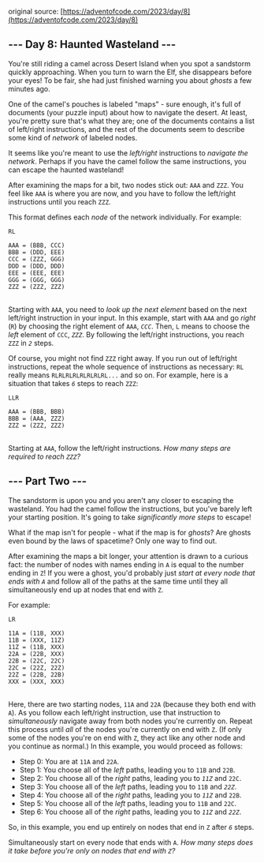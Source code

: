 original source: [https://adventofcode.com/2023/day/8](https://adventofcode.com/2023/day/8)
## --- Day 8: Haunted Wasteland ---
You're still riding a camel across Desert Island when you spot a sandstorm quickly approaching. When you turn to warn the Elf, she disappears before your eyes! To be fair, she had just finished warning you about <em>ghosts</em> a few minutes ago.

One of the camel's pouches is labeled "maps" - sure enough, it's full of documents (your puzzle input) about how to navigate the desert. At least, you're pretty sure that's what they are; one of the documents contains a list of left/right instructions, and the rest of the documents seem to describe some kind of <em>network</em> of labeled nodes.

It seems like you're meant to use the <em>left/right</em> instructions to <em>navigate the network</em>. Perhaps if you have the camel follow the same instructions, you can escape the haunted wasteland!

After examining the maps for a bit, two nodes stick out: <code>AAA</code> and <code>ZZZ</code>. You feel like <code>AAA</code> is where you are now, and you have to follow the left/right instructions until you reach <code>ZZZ</code>.

This format defines each <em>node</em> of the network individually. For example:

<pre>
<code>RL

AAA = (BBB, CCC)
BBB = (DDD, EEE)
CCC = (ZZZ, GGG)
DDD = (DDD, DDD)
EEE = (EEE, EEE)
GGG = (GGG, GGG)
ZZZ = (ZZZ, ZZZ)
</code>
</pre>

Starting with <code>AAA</code>, you need to <em>look up the next element</em> based on the next left/right instruction in your input. In this example, start with <code>AAA</code> and go <em>right</em> (<code>R</code>) by choosing the right element of <code>AAA</code>, <code><em>CCC</em></code>. Then, <code>L</code> means to choose the <em>left</em> element of <code>CCC</code>, <code><em>ZZZ</em></code>. By following the left/right instructions, you reach <code>ZZZ</code> in <code><em>2</em></code> steps.

Of course, you might not find <code>ZZZ</code> right away. If you run out of left/right instructions, repeat the whole sequence of instructions as necessary: <code>RL</code> really means <code>RLRLRLRLRLRLRLRL...</code> and so on. For example, here is a situation that takes <code><em>6</em></code> steps to reach <code>ZZZ</code>:

<pre>
<code>LLR

AAA = (BBB, BBB)
BBB = (AAA, ZZZ)
ZZZ = (ZZZ, ZZZ)
</code>
</pre>

Starting at <code>AAA</code>, follow the left/right instructions. <em>How many steps are required to reach <code>ZZZ</code>?</em>


## --- Part Two ---
The sandstorm is upon you and you aren't any closer to escaping the wasteland. You had the camel follow the instructions, but you've barely left your starting position. It's going to take <em>significantly more steps</em> to escape!

What if the map isn't for people - what if the map is for <em>ghosts</em>? Are ghosts even bound by the laws of spacetime? Only one way to find out.

After examining the maps a bit longer, your attention is drawn to a curious fact: the number of nodes with names ending in <code>A</code> is equal to the number ending in <code>Z</code>! If you were a ghost, you'd probably just <em>start at every node that ends with <code>A</code></em> and follow all of the paths at the same time until they all simultaneously end up at nodes that end with <code>Z</code>.

For example:

<pre>
<code>LR

11A = (11B, XXX)
11B = (XXX, 11Z)
11Z = (11B, XXX)
22A = (22B, XXX)
22B = (22C, 22C)
22C = (22Z, 22Z)
22Z = (22B, 22B)
XXX = (XXX, XXX)
</code>
</pre>

Here, there are two starting nodes, <code>11A</code> and <code>22A</code> (because they both end with <code>A</code>). As you follow each left/right instruction, use that instruction to <em>simultaneously</em> navigate away from both nodes you're currently on. Repeat this process until <em>all</em> of the nodes you're currently on end with <code>Z</code>. (If only some of the nodes you're on end with <code>Z</code>, they act like any other node and you continue as normal.) In this example, you would proceed as follows:


- Step 0: You are at <code>11A</code> and <code>22A</code>.
- Step 1: You choose all of the <em>left</em> paths, leading you to <code>11B</code> and <code>22B</code>.
- Step 2: You choose all of the <em>right</em> paths, leading you to <code><em>11Z</em></code> and <code>22C</code>.
- Step 3: You choose all of the <em>left</em> paths, leading you to <code>11B</code> and <code><em>22Z</em></code>.
- Step 4: You choose all of the <em>right</em> paths, leading you to <code><em>11Z</em></code> and <code>22B</code>.
- Step 5: You choose all of the <em>left</em> paths, leading you to <code>11B</code> and <code>22C</code>.
- Step 6: You choose all of the <em>right</em> paths, leading you to <code><em>11Z</em></code> and <code><em>22Z</em></code>.

So, in this example, you end up entirely on nodes that end in <code>Z</code> after <code><em>6</em></code> steps.

Simultaneously start on every node that ends with <code>A</code>. <em>How many steps does it take before you're only on nodes that end with <code>Z</code>?</em>


